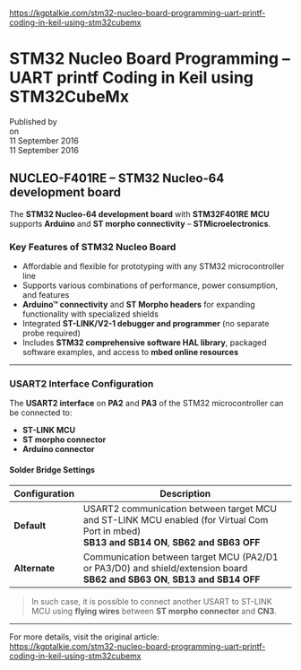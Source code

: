 https://kgptalkie.com/stm32-nucleo-board-programming-uart-printf-coding-in-keil-using-stm32cubemx

# STM32 Nucleo Board Programming – UART printf Coding in Keil using STM32CubeMx

Published by  
on  
11 September 2016  
11 September 2016  

## NUCLEO-F401RE – STM32 Nucleo-64 development board

The **STM32 Nucleo-64 development board** with **STM32F401RE MCU** supports **Arduino** and **ST morpho connectivity** – **STMicroelectronics**.

### Key Features of STM32 Nucleo Board

- Affordable and flexible for prototyping with any STM32 microcontroller line
- Supports various combinations of performance, power consumption, and features
- **Arduino™ connectivity** and **ST Morpho headers** for expanding functionality with specialized shields
- Integrated **ST-LINK/V2-1 debugger and programmer** (no separate probe required)
- Includes **STM32 comprehensive software HAL library**, packaged software examples, and access to **mbed online resources**

---

### USART2 Interface Configuration

The **USART2 interface** on **PA2** and **PA3** of the STM32 microcontroller can be connected to:

- **ST-LINK MCU**
- **ST morpho connector**
- **Arduino connector**

#### Solder Bridge Settings

| Configuration | Description |
|--------------|-------------|
| **Default** | USART2 communication between target MCU and ST-LINK MCU enabled (for Virtual Com Port in mbed) <br> **SB13 and SB14 ON**, **SB62 and SB63 OFF** |
| **Alternate** | Communication between target MCU (PA2/D1 or PA3/D0) and shield/extension board <br> **SB62 and SB63 ON**, **SB13 and SB14 OFF** |

> In such case, it is possible to connect another USART to ST-LINK MCU using **flying wires** between **ST morpho connector** and **CN3**.

---

For more details, visit the original article:  
https://kgptalkie.com/stm32-nucleo-board-programming-uart-printf-coding-in-keil-using-stm32cubemx